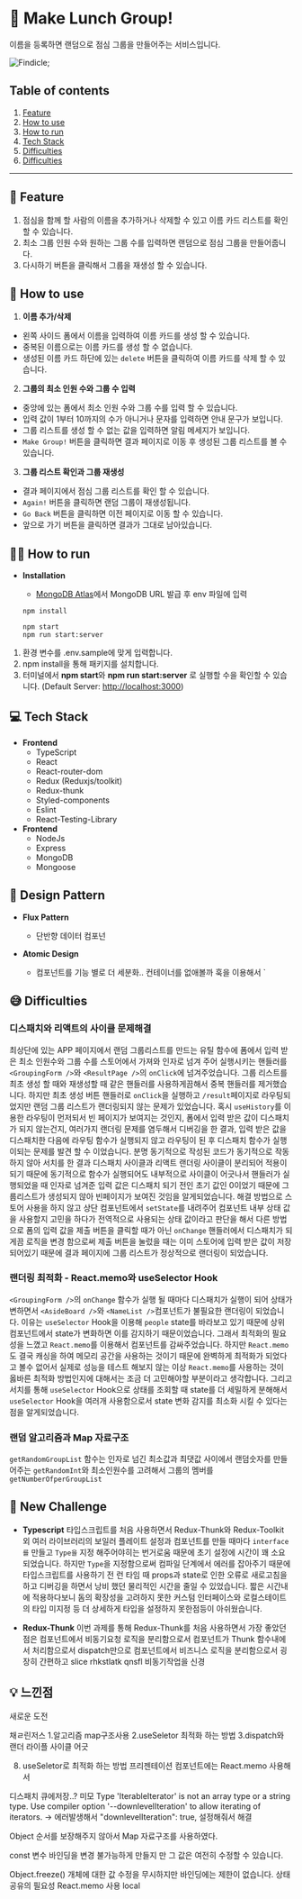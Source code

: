 # 📰 Make Lunch Group!
이름을 등록하면 랜덤으로 점심 그룹을 만들어주는 서비스입니다.

![Findicle](/readme-assets/findicle_thumbnail.gif);

## Table of contents
1. [Feature](#feature)
2. [How to use](#how-to-use)
3. [How to run](#how-to-run)
4. [Tech Stack](#tech-stack)
5. [Difficulties](#Difficulties)
6. [Difficulties](#Difficulties)

---

## 📌 Feature
1. 점심을 함께 할 사람의 이름을 추가하거나 삭제할 수 있고 이름 카드 리스트를 확인 할 수 있습니다.
2. 최소 그룹 인원 수와 원하는 그룹 수를 입력하면 랜덤으로 점심 그룹을 만들어줍니다.
3. 다시하기 버튼을 클릭해서 그룹을 재생성 할 수 있습니다.

## 🎯 How to use
1. **이름 추가/삭제**
  - 왼쪽 사이드 폼에서 이름을 입력하여 이름 카드를 생성 할 수 있습니다.
  - 중복된 이름으로는 이름 카드를 생성 할 수 없습니다.
  - 생성된 이름 카드 하단에 있는 `delete` 버튼을 클릭하여 이름 카드를 삭제 할 수 있습니다.

2. **그룹의 최소 인원 수와 그룹 수 입력**
  - 중앙에 있는 폼에서 최소 인원 수와 그룹 수를 입력 할 수 있습니다.
  - 입력 값이 1부터 10까지의 수가 아니거나 문자를 입력하면 안내 문구가 보입니다.
  - 그룹 리스트를 생성 할 수 없는 값을 입력하면 알림 메세지가 보입니다.
  - `Make Group!` 버튼을 클릭하면 결과 페이지로 이동 후 생성된 그룹 리스트를 볼 수 있습니다.

3. **그룹 리스트 확인과 그룹 재생성**
  - 결과 페이지에서 점심 그룹 리스트를 확인 할 수 있습니다.
  - `Again!` 버튼을 클릭하면 랜덤 그룹이 재생성됩니다.
  - `Go Back` 버튼을 클릭하면 이전 페이지로 이동 할 수 있습니다.
  - 앞으로 가기 버튼을 클릭하면 결과가 그대로 남아있습니다.

## 🏃‍♀️ How to run
- **Installation**

  - [MongoDB Atlas](https://www.mongodb.com/cloud/atlas)에서 MongoDB URL 발급 후 env 파일에 입력

  ```
  npm install

  npm start
  npm run start:server
  ```
1. 환경 변수를 .env.sample에 맞게 입력합니다.
2. npm install을 통해 패키지를 설치합니다.
3. 터미널에서 **npm start**와 **npm run start:server** 로 실행할 수을 확인할 수 있습니다. (Default Server: [http://localhost:3000](http://localhost:3000))

## 💻 Tech Stack
- **Frontend**
   - TypeScript
   - React
   - React-router-dom
   - Redux (Reduxjs/toolkit)
   - Redux-thunk
   - Styled-components
   - Eslint
   - React-Testing-Library
- **Frontend**
   - NodeJs
   - Express
   - MongoDB
   - Mongoose

## 📐 Design Pattern
- **Flux Pattern**
   - 단반향 데이터 컴포넌

- **Atomic Design**
   - 컴포넌트를 기능 별로 더 세분화..
    컨테이너를 없애볼까 훅을 이용해서
`
## 😅 Difficulties
### 디스패치와 리액트의 사이클 문제해결
최상단에 있는 APP 페이지에서 랜덤 그룹리스트를 만드는 유틸 함수에 폼에서 입력 받은 최소 인원수와 그룹 수를 스토어에서 가져와 인자로 넘겨 주어 실행시키는 핸들러를 `<GroupingForm />`와 `<ResultPage />`의 `onClick`에 넘겨주었습니다. 그룹 리스트를 최초 생성 할 때와 재생성할 때 같은 핸들러를 사용하게끔해서 중복 핸들러를 제거했습니다. 하지만 최초 생성 버튼 핸들러로 `onClick`을 실행하고 `/result`페이지로 라우팅되었지만 랜덤 그룹 리스트가 랜더링되지 않는 문제가 있었습니다. 혹시 `useHistory`를 이용한 라우팅이 먼저되서 빈 페이지가 보여지는 것인지, 폼에서 입력 받은 값이 디스패치가 되지 않는건지, 여러가지 랜더링 문제를 염두해서 디버깅을 한 결과, 입력 받은 값을 디스패치한 다음에 라우팅 함수가 실행되지 않고 라우팅이 된 후 디스패치 함수가 실행이되는 문제를 발견 할 수 이었습니다.
분명 동기적으로 작성된 코드가 동기적으로 작동하지 않아 서치를 한 결과 디스패치 사이클과 리액트 랜더링 사이클이 분리되어 적용이 되기 때문에 동기적으로 함수가 실행되어도 내부적으로 사이클이 어긋나서 핸들러가 실행되었을 때 인자로 넘겨준 입력 값은 디스패치 되기 전인 초기 값인 0이었기 때문에 그룹리스트가 생성되지 않아 빈페이지가 보여진 것임을 알게되었습니다. 해결 방법으로 스토어 사용을 하지 않고 상단 컴포넌트에서 `setState`를 내려주어 컴포넌트 내부 상태 값을 사용할지 고민을 하다가 전역적으로 사용되는 상태 값이라고 판단을 해서 다른 방법으로 폼의 입력 값을 제출 버튼을 클릭할 때가 아닌 `onChange` 핸들러에서 디스패치가 되게끔 로직을 변경 함으로써 제출 버튼을 눌렀을 때는 이미 스토어에 입력 받은 값이 저장되어있기 때문에 결과 페이지에 그룹 리스트가 정상적으로 랜더링이 되었습니다.

### 랜더링 최적화 - React.memo와 useSelector Hook
`<GroupingForm />`의 `onChange` 함수가 실행 될 때마다 디스패치가 실행이 되어 상태가 변하면서 `<AsideBoard />`와 `<NameList />`컴포넌트가 불필요한 랜더링이 되었습니다. 이유는 `useSelector` Hook을 이용해 `people` state를 바라보고 있기 때문에 상위 컴포넌트에서 state가 변화하면 이를 감지하기 때문이었습니다. 그래서 최적화의 필요성을 느꼈고 `React.memo`를 이용해서 컴포넌트를 감싸주었습니다. 하지만 `React.memo`도 결국 캐싱을 하여 메모리 공간을 사용하는 것이기 때문에 완벽하게 최적화가 되었다고 볼수 없어서 실제로 성능을 테스트 해보지 않는 이상 `React.memo`를 사용하는 것이 옳바른 최적화 방법인지에 대해서는 조금 더 고민해야할 부분이라고 생각합니다. 그리고 서치를 통해 `useSelector` Hook으로 상태를 조회할 때 state를 더 세밀하게 분해해서 `useSelector` Hook을 여러개 사용함으로서 state 변화 감지를 최소화 시킬 수 있다는 점을 알게되었습니다.

### 랜덤 알고리즘과 Map 자료구조
`getRandomGroupList` 함수는 인자로 넘긴 최소값과 최댓값 사이에서 랜덤숫자를 만들어주는 `getRandomInt`와  최소인원수를 고려해서 그룹의 멤버를`getNumberOfperGroupList`

## 🏹 New Challenge
- **Typescript**
타입스크립트를 처음 사용하면서 Redux-Thunk와 Redux-Toolkit 외 여러 라이브러리의 보일러 플레이트 설정과 컴포넌트를 만들 때마다  `interface를` 만들고 `Type을` 지정 해주어야히는 번거로움 때문에 초기 설정에 시간이 꽤 소요 되었습니다. 하지만 `Type`을 지정함으로써 컴파일 단계에서 에러를 잡아주기 때문에 타입스크립트를 사용하기 전 런 타임 때 props과 state로 인한 오류로 새로고침을 하고 디버깅을 하면서 낭비 했던 물리적인 시간을 줄일 수 있었습니다. 짧은 시간내에 적용하다보니 돔의 확장성을 고려하지 못한 커스텀 인터페이스와 로컬스테이트의 타입 미지정 등 더 상세하게 타입을 설정하지 못한점등이 아쉬웠습니다.

- **Redux-Thunk**
이번 과제를 통해 Redux-Thunk를 처음 사용하면서 가장 좋았던 점은 컴포넌트에서 비동기요청 로직을 분리함으로서 컴포넌트가 Thunk 함수내에서 처리함으로서 dispatch만으로 컴포넌트에서 비즈니스 로직을 분리함으로서 굉장히 간편하고 slice
rhkstlatk qnsfl 비동기작업을 신경

## 💡 느낀점
새로운 도전


채ㄹ린저스
1.알고리즘 map구조사용
2.useSeletor 최적화 하는 방법
3.dispatch와 랜더 라이플 사이클 어긋

8. useSeletor로 최적화 하는 방법
프리젠테이션 컴포넌트에는 React.memo 사용해서

디스패치 큐에저장..?
미모
Type 'IterableIterator<number>' is not an array type or a string type. Use compiler option '--downlevelIteration' to allow iterating of iterators.
 -> 에러발생해서     "downlevelIteration": true, 설정해줘서 해결

 Object 순서를 보장해주지 않아서 Map 자료구조를 사용하였다.

 const 변수 바인딩을 변경 불가능하게 만들지 만 그 값은 여전히 ​​수정할 수 있습니다.

 Object.freeze() 개체에 대한 값 수정을 무시하지만 바인딩에는 제한이 없습니다.
상태공유의 필요성
React.memo 사용 local
